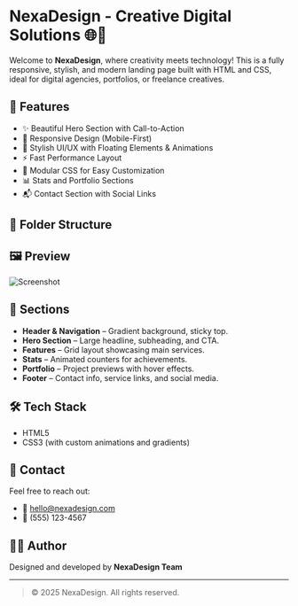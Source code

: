 # NexaDesign - Creative Digital Solutions 🌐🎨

Welcome to **NexaDesign**, where creativity meets technology! This is a fully responsive, stylish, and modern landing page built with HTML and CSS, ideal for digital agencies, portfolios, or freelance creatives.

## 🚀 Features

- ✨ Beautiful Hero Section with Call-to-Action
- 📱 Responsive Design (Mobile-First)
- 🎨 Stylish UI/UX with Floating Elements & Animations
- ⚡ Fast Performance Layout
- 🧱 Modular CSS for Easy Customization
- 📊 Stats and Portfolio Sections
- 📬 Contact Section with Social Links

## 📁 Folder Structure
## 🖼️ Preview

![Screenshot](https://via.placeholder.com/1200x600.png?text=NexaDesign+Preview)

## 📌 Sections

- **Header & Navigation** – Gradient background, sticky top.
- **Hero Section** – Large headline, subheading, and CTA.
- **Features** – Grid layout showcasing main services.
- **Stats** – Animated counters for achievements.
- **Portfolio** – Project previews with hover effects.
- **Footer** – Contact info, service links, and social media.

## 🛠️ Tech Stack

- HTML5
- CSS3 (with custom animations and gradients)

## 📩 Contact

Feel free to reach out:

- 📧 hello@nexadesign.com
- 📱 (555) 123-4567

## 🧑‍💻 Author

Designed and developed by **NexaDesign Team**

---

> © 2025 NexaDesign. All rights reserved.
